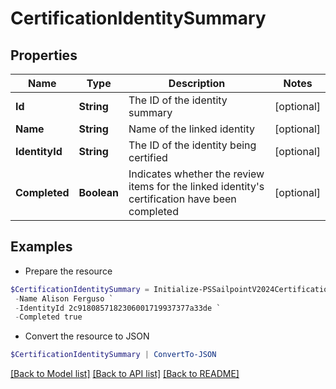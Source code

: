 # CertificationIdentitySummary
## Properties

Name | Type | Description | Notes
------------ | ------------- | ------------- | -------------
**Id** | **String** | The ID of the identity summary | [optional] 
**Name** | **String** | Name of the linked identity | [optional] 
**IdentityId** | **String** | The ID of the identity being certified | [optional] 
**Completed** | **Boolean** | Indicates whether the review items for the linked identity&#39;s certification have been completed | [optional] 

## Examples

- Prepare the resource
```powershell
$CertificationIdentitySummary = Initialize-PSSailpointV2024CertificationIdentitySummary  -Id 2c91808772a504f50172a9540e501ba7 `
 -Name Alison Ferguso `
 -IdentityId 2c9180857182306001719937377a33de `
 -Completed true
```

- Convert the resource to JSON
```powershell
$CertificationIdentitySummary | ConvertTo-JSON
```

[[Back to Model list]](../README.md#documentation-for-models) [[Back to API list]](../README.md#documentation-for-api-endpoints) [[Back to README]](../README.md)

